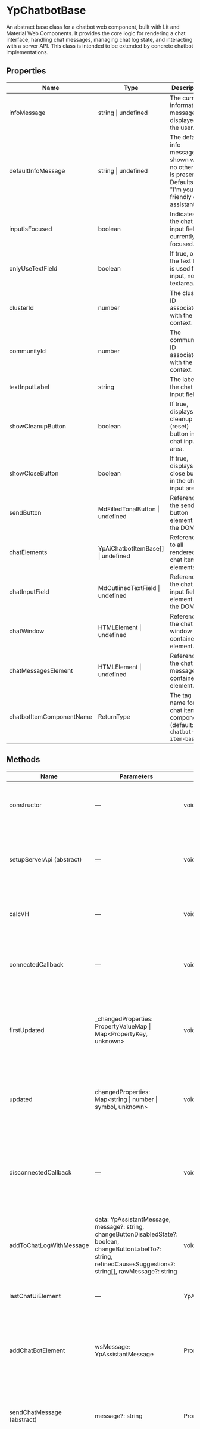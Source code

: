 # YpChatbotBase

An abstract base class for a chatbot web component, built with Lit and Material Web Components. It provides the core logic for rendering a chat interface, handling chat messages, managing chat log state, and interacting with a server API. This class is intended to be extended by concrete chatbot implementations.

## Properties

| Name                   | Type                                 | Description                                                                                 |
|------------------------|--------------------------------------|---------------------------------------------------------------------------------------------|
| infoMessage            | string \| undefined                  | The current informational message displayed to the user.                                     |
| defaultInfoMessage     | string \| undefined                  | The default info message shown when no other info is present. Defaults to "I'm your friendly chat assistant". |
| inputIsFocused         | boolean                              | Indicates if the chat input field is currently focused.                                      |
| onlyUseTextField       | boolean                              | If true, only the text field is used for input, not a textarea.                             |
| clusterId              | number                               | The cluster ID associated with the chat context.                                             |
| communityId            | number                               | The community ID associated with the chat context.                                           |
| textInputLabel         | string                               | The label for the chat input field.                                                          |
| showCleanupButton      | boolean                              | If true, displays a cleanup (reset) button in the chat input area.                           |
| showCloseButton        | boolean                              | If true, displays a close button in the chat input area.                                     |
| sendButton             | MdFilledTonalButton \| undefined      | Reference to the send button element in the DOM.                                             |
| chatElements           | YpAiChatbotItemBase[] \| undefined   | References to all rendered chat item elements.                                               |
| chatInputField         | MdOutlinedTextField \| undefined      | Reference to the chat input field element in the DOM.                                        |
| chatWindow             | HTMLElement \| undefined              | Reference to the chat window container element.                                              |
| chatMessagesElement    | HTMLElement \| undefined              | Reference to the chat messages container element.                                            |
| chatbotItemComponentName | ReturnType<typeof literal>          | The tag name for the chat item component (default: `yp-chatbot-item-base`).                  |

## Methods

| Name                        | Parameters                                                                                                                      | Return Type         | Description                                                                                                   |
|-----------------------------|---------------------------------------------------------------------------------------------------------------------------------|---------------------|---------------------------------------------------------------------------------------------------------------|
| constructor                 | —                                                                                                                               | void                | Initializes the component and sets up the server API.                                                          |
| setupServerApi (abstract)   | —                                                                                                                               | void                | Abstract method to set up the server API. Must be implemented by subclasses.                                   |
| calcVH                      | —                                                                                                                               | void                | Calculates and sets the chat window height to the viewport height.                                             |
| connectedCallback           | —                                                                                                                               | void                | Lifecycle method called when the component is added to the DOM.                                                |
| firstUpdated                | _changedProperties: PropertyValueMap<any> \| Map<PropertyKey, unknown>                                                          | void                | Lifecycle method called after the first update. Focuses the input and sets up scroll event listeners.          |
| updated                     | changedProperties: Map<string \| number \| symbol, unknown>                                                                     | void                | Lifecycle method called after each update. Handles theme changes.                                              |
| disconnectedCallback        | —                                                                                                                               | void                | Lifecycle method called when the component is removed from the DOM. Removes scroll event listeners.            |
| addToChatLogWithMessage     | data: YpAssistantMessage, message?: string, changeButtonDisabledState?: boolean, changeButtonLabelTo?: string, refinedCausesSuggestions?: string[], rawMessage?: string | void                | Adds a message to the chat log and updates the UI accordingly.                                                 |
| lastChatUiElement           | —                                                                                                                               | YpAiChatbotItemBase | Returns the last chat item element in the chat log.                                                            |
| addChatBotElement           | wsMessage: YpAssistantMessage                                                                                                   | Promise<void>       | Handles incoming WebSocket messages and updates the chat log/UI based on message type.                         |
| sendChatMessage (abstract)  | message?: string                                                                                                                | Promise<void>       | Abstract method to send a chat message. Must be implemented by subclasses.                                     |
| followUpQuestion            | event: CustomEvent                                                                                                              | void                | Handles follow-up question events and sends the follow-up as a new chat message.                               |
| renderChatInput             | —                                                                                                                               | unknown             | Renders the chat input area, including text field and optional buttons.                                        |
| render                      | —                                                                                                                               | unknown             | Renders the entire chat window, including messages and input area.                                             |

## Events

- **reset-chat**: Emitted when the cleanup (reset) button is clicked.
- **chatbot-close**: Emitted when the close button is clicked.
- **llm-total-cost-update**: Emitted when a live LLM cost update is received.
- **server-memory-id-created**: Emitted when a new server memory ID is created.

## Examples

```typescript
import { YpChatbotBase } from './yp-chatbot-base.js';

class MyChatbot extends YpChatbotBase {
  setupServerApi() {
    // Implement server API setup logic here
  }

  async sendChatMessage(message?: string) {
    // Implement message sending logic here
  }
}

customElements.define('my-chatbot', MyChatbot);
```
